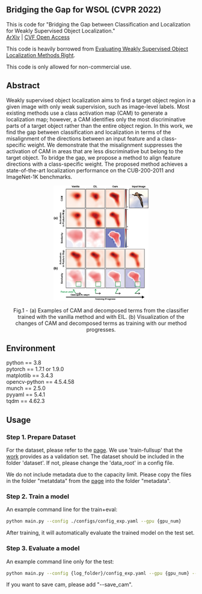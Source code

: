 ## Bridging the Gap for WSOL (CVPR 2022)

This is code for "Bridging the Gap between Classification and Localization for Weakly Supervised Object Localization."<br>
[ArXiv](https://arxiv.org/abs/2204.00220) | [CVF Open Access](https://openaccess.thecvf.com/content/CVPR2022/papers/Kim_Bridging_the_Gap_Between_Classification_and_Localization_for_Weakly_Supervised_CVPR_2022_paper.pdf)


This code is heavily borrowed from [Evaluating Weakly Supervised Object Localization Methods Right](https://github.com/clovaai/wsolevaluation).

This code is only allowed for non-commercial use.


## Abstract

Weakly supervised object localization aims to find a target object region in a given image with only weak supervision, such as image-level labels. Most existing methods use a class activation map (CAM) to generate a localization map; however, a CAM identifies only the most discriminative parts of a target object rather than the entire object region. In this work, we find the gap between classification and localization in terms of the misalignment of the directions between an input feature and a class-specific weight. We demonstrate that the misalignment suppresses the activation of CAM in areas that are less discriminative but belong to the target object. To bridge the gap, we propose a method to align feature directions with a class-specific weight. The proposed method achieves a state-of-the-art localization performance on the CUB-200-2011 and ImageNet-1K benchmarks.

<p align = "center">
<img src = "teaser.png" width="50%" height="50%" >
</p>
<p align = "center">
Fig.1 - (a) Examples of CAM and decomposed terms from the classifier trained with the vanilla method and with EIL. (b) Visualization of the changes of CAM and decomposed terms as training with our method progresses.


## Environment

python == 3.8<br>
pytorch == 1.7.1 or 1.9.0<br>
matplotlib == 3.4.3<br>
opencv-python == 4.5.4.58<br>
munch == 2.5.0<br>
pyyaml == 5.4.1<br>
tqdm == 4.62.3


## Usage

### Step 1. Prepare Dataset

For the dataset, please refer to the [page](https://github.com/clovaai/wsolevaluation).
We use 'train-fullsup' that the [work](https://github.com/clovaai/wsolevaluation) provides as a validation set.
The dataset should be included in the folder 'dataset'.
If not, please change the 'data_root' in a config file.

We do not include metadata due to the capacity limit.
Please copy the files in the folder "metatdata" from the [page](https://github.com/clovaai/wsolevaluation) into the folder "metadata".

### Step 2. Train a model

An example command line for the train+eval:
```bash
python main.py --config ./configs/config_exp.yaml --gpu {gpu_num}
```

After training, it will automatically evaluate the trained model on the test set.


### Step 3. Evaluate a model

An example command line only for the test:
```bash
python main.py --config {log_folder}/config_exp.yaml --gpu {gpu_num} --only_eval
```

If you want to save cam, please add "--save_cam".
